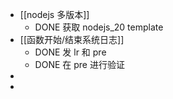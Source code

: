 - [[nodejs 多版本]]
	- DONE 获取 nodejs_20 template
- [[函数开始/结束系统日志]]
	- DONE 发 lr 和 pre
	- DONE 在 pre 进行验证
-
-
